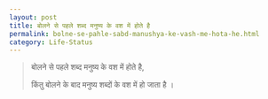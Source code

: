 ```yaml
---
layout: post
title: बोलने से पहले शब्द मनुष्य के वश में होते है
permalink: bolne-se-pahle-sabd-manushya-ke-vash-me-hota-he.html
category: Life-Status
---
```

> बोलने से पहले शब्द मनुष्य के वश में होते है, 
>
> किंतु बोलने के बाद मनुष्य शब्दों के वश में हो जाता है ।